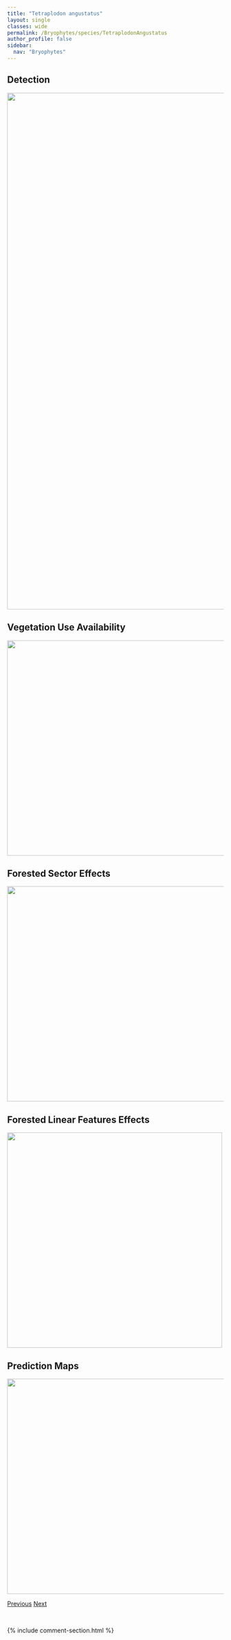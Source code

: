 ```yaml
---
title: "Tetraplodon angustatus"
layout: single
classes: wide
permalink: /Bryophytes/species/TetraplodonAngustatus
author_profile: false
sidebar:
  nav: "Bryophytes"
---
```


<h2>Detection</h2>

<a href="https://drive.google.com/uc?export=view&id=1MJ6jNpSi4krOXK0Wwkoyxx5CGjSQ2Kb6">
<img src="https://drive.google.com/uc?export=view&id=1MJ6jNpSi4krOXK0Wwkoyxx5CGjSQ2Kb6" height = "1200" width = "800">
</a>


<h2>Vegetation Use Availability</h2>

<a href="https://drive.google.com/uc?export=view&id=1bI1gLIS2vGt0MrUEYmejMyYjY6gXd_9P">
<img src="https://drive.google.com/uc?export=view&id=1bI1gLIS2vGt0MrUEYmejMyYjY6gXd_9P" height = "500" width = "1000">
</a>


<h2>Forested Sector Effects</h2>

<a href="https://drive.google.com/uc?export=view&id=1P_Urt8YBwI6WWeKx1GmYQourpOXYn2zq">
<img src="https://drive.google.com/uc?export=view&id=1P_Urt8YBwI6WWeKx1GmYQourpOXYn2zq" height = "500" width = "1000">
</a>


<h2>Forested Linear Features Effects</h2>

<a href="https://drive.google.com/uc?export=view&id=1zAKPDBZIoKaziktA-HmpC4y-02GvgabO">
<img src="https://drive.google.com/uc?export=view&id=1zAKPDBZIoKaziktA-HmpC4y-02GvgabO" height = "500" width = "500">
</a>


<h2>Prediction Maps</h2>

<a href="https://drive.google.com/uc?export=view&id=1pBIEOL2ezsK2bUCQYCjxW55G7TOBsOJI">
<img src="https://drive.google.com/uc?export=view&id=1pBIEOL2ezsK2bUCQYCjxW55G7TOBsOJI" height = "500" width = "1000">
</a>


<a href="/DevelopmentWebsite/Bryophytes/species/TetraphisPellucida" class="pagination--pager" title="Tetraphis pellucida">Previous</a> <a href="/DevelopmentWebsite/Bryophytes/species/TetraplodonMnioides" class="pagination--pager" title="Tetraplodon mnioides">Next</a>

<p>&nbsp;</p>

{% include comment-section.html %}

